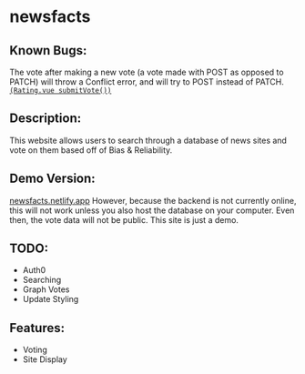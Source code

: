# newsfacts

## Known Bugs:
The vote after making a new vote (a vote made with POST as opposed to PATCH) will throw a Conflict error, and will try to POST instead of PATCH. [`(Rating.vue submitVote())`](src/components/Rating.vue) 

## Description:
This website allows users to search through a database of news sites and vote on them based off of Bias & Reliability. 

## Demo Version:
[newsfacts.netlify.app](http://newsfacts.netlify.app)
However, because the backend is not currently online, this will not work unless you also host the database on your computer. Even then, the vote data will not be public. This site is just a demo.

## TODO:
- Auth0
- Searching
- Graph Votes
- Update Styling

## Features:
- Voting
- Site Display